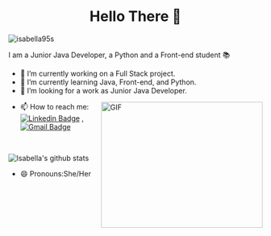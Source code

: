 <h1 align = "Center" >Hello There 👋 </h1>
<p align="left"> <img src="https://komarev.com/ghpvc/?username=Isabella95S" alt="isabella95s"  /> </p>

I am a Junior Java Developer, a Python and a Front-end student 📚

- 🔭 I’m currently working on a Full Stack project.
- 🌱 I’m currently learning Java, Front-end, and Python.
- 👯 I’m looking for a work as Junior Java Developer.

<img align="right" height="250" width="320" alt="GIF" src="https://miro.medium.com/max/1360/1*IRGHmiGsa16stedQvIaZfw.gif" />

- 📫 How to reach me: [![Linkedin Badge](https://img.shields.io/badge/-LinkedIn-blue?style=flat-square&logo=Linkedin&logoColor=white&link=https://www.linkedin.com/in/isabella-de-sanctis-174a01141/)](https://www.linkedin.com/in/isabella-de-sanctis-174a01141/) , [![Gmail Badge](https://img.shields.io/badge/-Gmail-c14438?style=flat-square&logo=Gmail&logoColor=white&link=mailto:desanctisisabella95@gmail.com)](mailto:desanctisisabella95@gmail.com)

<br>
<p align="left" >
<img alt="Isabella's github stats" src="https://github-readme-stats.vercel.app/api?username=Isabella95S&include_all_commits=true&count_private=true&show_owner=true&show_icons=true"  > </p></p>

- 😄 Pronouns:She/Her

 
